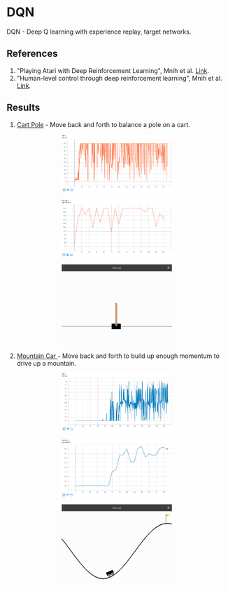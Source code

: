 # DQN

DQN - Deep Q learning with experience replay, target networks.

## References
1) "Playing Atari with Deep Reinforcement Learning", Mnih et al. [Link](https://www.cs.toronto.edu/~vmnih/docs/dqn.pdf).
2) "Human-level control through deep reinforcement learning", Mnih et al. [Link](https://web.stanford.edu/class/psych209/Readings/MnihEtAlHassibis15NatureControlDeepRL.pdf).

## Results
1) [Cart Pole](https://gym.openai.com/envs/CartPole-v1/) - Move back and forth to balance a pole on a cart. 
<p align="center">
<img src="media/cartpole_train.png" width="50%" height="50%"/>
</p>
<p align="center">
<img src="media/cartpole_eval.png" width="50%" height="50%"/>
</p>
<p align="center">
<img src="media/cartpole_v1_trained.gif" width="50%" height="50%"/>
</p>

2) [Mountain Car ](https://gym.openai.com/envs/MountainCar-v0/) - Move back and forth to build up enough momentum to drive up a mountain.
<p align="center">
<img src="media/mountaincar_train.png" width="50%" height="50%"/>
</p>
<p align="center">
<img src="media/mountaincar_eval.png" width="50%" height="50%"/>
</p>
<p align="center">
<img src="media/mountain_car_v0_trained.gif" width="50%" height="50%"/>
</p>

